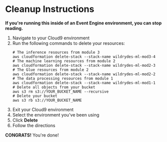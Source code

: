 # Cleanup Instructions

**If you're running this inside of an Event Engine environment, you can stop reading.**

1. Navigate to your Cloud9 environment
1. Run the following commands to delete your resources:
    ```
    # The inference resources from module 3
    aws cloudformation delete-stack --stack-name wildrydes-ml-mod3-4
    # The machine learning resources from module 2
    aws cloudformation delete-stack --stack-name wildrydes-ml-mod2-3
    # The Glue resources from module 2
    aws cloudformation delete-stack --stack-name wildrydes-ml-mod2-2
    # The data processing resources from module 1
    aws cloudformation delete-stack --stack-name wildrydes-ml-mod1-1
    # Delete all objects from your bucket
    aws s3 rm s3://YOUR_BUCKET_NAME --recursive
    # Delete your bucket
    aws s3 rb s3://YOUR_BUCKET_NAME
    ```
1. Exit your Cloud9 environment
1. Select the environment you've been using
1. Click **Delete**
1. Follow the directions

**CONGRATS!** You're done!
